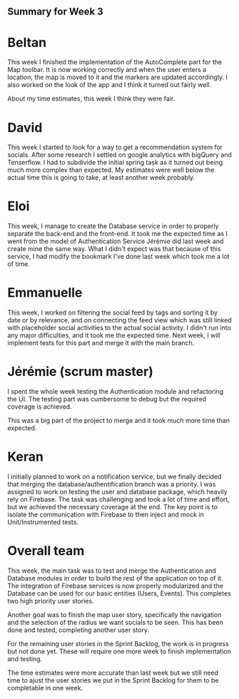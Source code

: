 ## Summary for Week 3

# Beltan

This week I finished the implementation of the AutoComplete part for the Map toolbar. It is now working correctly and 
when the user enters a location, the map is moved to it and the markers are updated accordingly.
I also worked on the look of the app and I think it turned out fairly well.

About my time estimates, this week I think they were fair.

# David

This week I started to look for a way to get a recommendation system for socials. After some research I settled on google analytics with bigQuery and Tenserflow. I had to subdivide the initial spring task as it turned out being much more complex than expected. My estimates were well below the actual time this is going to take, at least another week probably.


# Eloi

This week, I manage to create the Database service in order to properly separate the back-end and the front-end. It took me the expected time as I went from the model of Authentication Service Jérémie did last week and create mine the same way. What I didn't expect was that because of this service, I had modify the bookmark I've done last week which took me a lot of time.


# Emmanuelle

This week, I worked on filtering the social feed by tags and sorting it by date or by relevance, and on connecting the feed view which was still linked with placeholder social activities to the actual social activity. I didn't run into any major difficulties, and it took me the expected time. Next week, I will implement tests for this part and merge it with the main branch.

# Jérémie (scrum master)

I spent the whole week testing the Authentication module and refactoring the UI. The testing part was cumbersome to debug but the required coverage is achieved.

This was a big part of the project to merge and it took much more time than expected.

# Keran 

I initially planned to work on a notification service, but we finally decided that merging the database/authentification branch was a priority. I was assigned to work on testing the user and database package, which heavily rely on Firebase. The task was challenging and took a lot of time and effort, but we achieved the necessary coverage at the end. The key point is to isolate the communication with Firebase to then inject and mock in Unit/Instrumented tests.

# Overall team

This week, the main task was to test and merge the Authentication and Database modules in order to build the rest of the application on top of it. The integration of Firebase services is now properly modularized and the Database can be used for our basic entities (Users, Events). This completes two high priority user stories.

Another goal was to finish the map user story, specifically the navigation and the selection of the radius we want socials to be seen. This has been done and tested, completing another user story.

For the remaining user stories in the Sprint Backlog, the work is in progress but not done yet. These will require one more week to finish implementation and testing.

The time estimates were more accurate than last week but we still need time to ajust the user stories we put in the Sprint Backlog for them to be completable in one week.

